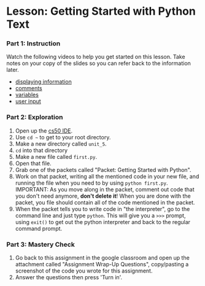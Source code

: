 # Lesson: Getting Started with Python Text

### Part 1: Instruction
Watch the following videos to help you get started on this lesson. Take notes on your copy of the slides so you can refer back to the information later.
- [displaying information](https://www.youtube.com/watch?v=xJ8dneBM37c)
- [comments](https://www.youtube.com/watch?v=4sEPzbCG1Ts)
- [variables](https://www.youtube.com/watch?v=DQNvfNGeH-A)
- [user input](https://www.youtube.com/watch?v=g59_J_yRWqE)

### Part 2: Exploration
1. Open up the [cs50 IDE](https://ide.cs50.io).
1. Use `cd ~` to get to your root directory.
1. Make a new directory called `unit_5`.
1. `cd` into that directory
1. Make a new file called `first.py`.
1. Open that file.
1. Grab one of the packets called "Packet: Getting Started with Python".
1. Work on that packet, writing all the mentioned code in your new file, and running the file when you need to by using `python first.py`. IMPORTANT: As you move along in the packet, comment out code that you don't need anymore, **don't delete it**! When you are done with the packet, you file should contain all of the code mentioned in the packet.
1. When the packet tells you to write code in "the interpreter", go to the command line and just type `python`. This will give you a `>>>` prompt, using `exit()` to get out the python interpreter and back to the regular command prompt.

### Part 3: Mastery Check
1. Go back to this assignment in the google classroom and open up the attachment called "Assignment Wrap-Up Questions", copy/pasting a screenshot of the code you wrote for this assignment.
1. Answer the questions then press 'Turn in'.

